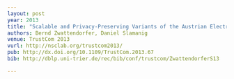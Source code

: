 ```yaml
---
layout: post
year: 2013
title: "Scalable and Privacy-Preserving Variants of the Austrian Electronic Mandate System in the Public Cloud"
authors: Bernd Zwattendorfer, Daniel Slamanig
venue: TrustCom 2013
vurl: http://nsclab.org/trustcom2013/
pub: http://dx.doi.org/10.1109/TrustCom.2013.67
bib: http://dblp.uni-trier.de/rec/bib/conf/trustcom/ZwattendorferS13

---
```


